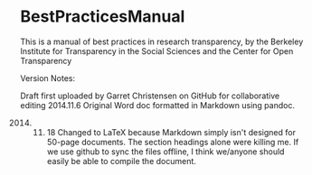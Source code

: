 BestPracticesManual
===================

This is a manual of best practices in research transparency, by the Berkeley Institute for Transparency in the Social Sciences and the Center for Open Transparency

Version Notes:

Draft first uploaded by Garret Christensen on GitHub for collaborative editing 2014.11.6
Original Word doc formatted in Markdown using pandoc.

2014. 11. 18 Changed to LaTeX because Markdown simply isn't designed for 50-page documents. The section headings alone were killing me. If we use github to sync the files offline, I think we/anyone should easily be able to compile the document.
